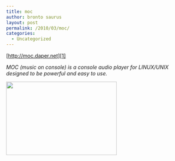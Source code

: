 ```yaml
---
title: moc
author: bronto saurus
layout: post
permalink: /2010/03/moc/
categories:
  - Uncategorized
---
```

[http://moc.daper.net][1]

*MOC (music on console) is a console audio player for LINUX/UNIX designed to be powerful and easy to use.*

[<img src="http://brontosaurusrex.69.mu/wp-content/uploads/2010/03/moc-300x199.png" alt="" title="moc" width="300" height="199" class="alignnone size-medium wp-image-689" />][2]

 [1]: http://moc.daper.net/
 [2]: http://brontosaurusrex.69.mu/wp-content/uploads/2010/03/moc.png